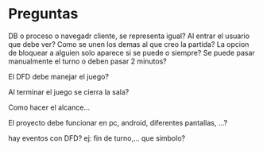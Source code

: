 # Preguntas

DB o proceso o navegadr cliente, se representa igual?
Al entrar el usuario que debe ver?
Como se unen los demas al que creo la partida?
La opcion de bloquear a alguien solo aparece si se puede o siempre?
Se puede pasar manualmente el turno o deben pasar 2 minutos?

El DFD debe manejar el juego?

Al terminar el juego se cierra la sala?

Como hacer el alcance...

El proyecto debe funcionar en pc, android, diferentes pantallas, ...?

hay eventos con DFD? ej: fin de turno,... que simbolo?
